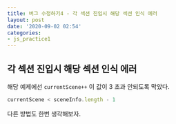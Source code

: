 ```yaml
---
title: 버그 수정하기4 - 각 섹션 진입시 해당 섹션 인식 에러
layout: post
date: '2020-09-02 02:54'
categories:
- js_practice1
---
```


## 각 섹션 진입시 해당 섹션 인식 에러

해당 예제에선 `currentScene++` 이 값이 3 초과 안되도록 막았다.

```javascript
currentScene < sceneInfo.length - 1
```

다른 방법도 한번 생각해보자.